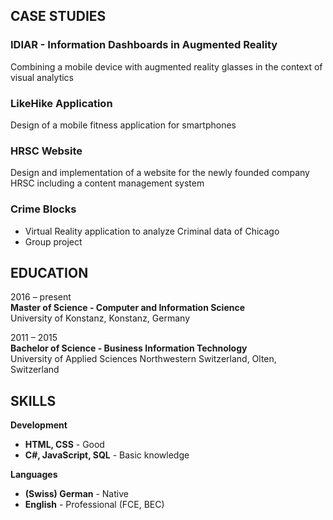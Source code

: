 ## CASE STUDIES


### IDIAR - Information Dashboards in Augmented Reality ###

Combining a mobile device with augmented reality glasses in the context of visual analytics


### LikeHike Application ###

Design of a mobile fitness application for smartphones


### HRSC Website ###
Design and implementation of a website for the newly founded company HRSC including a content management system


### Crime Blocks ###

- Virtual Reality application to analyze Criminal data of Chicago
- Group project


## EDUCATION

2016 – present  
**Master of Science - Computer and Information Science**  
University of Konstanz, Konstanz, Germany    



2011 – 2015  
**Bachelor of Science - Business Information Technology**  
University of Applied Sciences Northwestern Switzerland, Olten, Switzerland  

## SKILLS

**Development**
- **HTML, CSS** - Good
- **C#, JavaScript, SQL** - Basic knowledge

**Languages** 
- **(Swiss) German** - Native 
- **English** - Professional (FCE, BEC)


